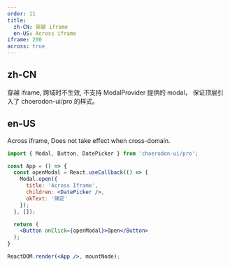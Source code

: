 ```yaml
---
order: 11
title:
  zh-CN: 穿越 iframe
  en-US: Across iframe
iframe: 200
across: true
---
```


## zh-CN

穿越 iframe, 跨域时不生效, 不支持 ModalProvider 提供的 modal， 保证顶层引入了 choerodon-ui/pro 的样式。

## en-US

Across iframe, Does not take effect when cross-domain.

```jsx
import { Modal, Button, DatePicker } from 'choerodon-ui/pro';

const App = () => {
  const openModal = React.useCallback(() => {
    Modal.open({
      title: 'Across Iframe',
      children: <DatePicker />,
      okText: '确定'
    });
  }, []);

  return (
    <Button onClick={openModal}>Open</Button>
  );
}

ReactDOM.render(<App />, mountNode);
```
